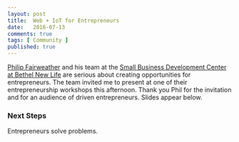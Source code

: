 ```yaml
---
layout: post
title:  Web + IoT for Entrepreneurs
date:   2016-07-13
comments: true
tags: [ Community ]
published: true
---
```


[Philip Fairweather](https://www.linkedin.com/in/philip-fairweather-67294312) and his team at the [Small Business Development Center at Bethel New Life](http://www.bethelnewlife.org/our-investments/community-economic-development/business-development/illinois-small-business-development-center/) are serious about creating opportunities for entrepreneurs. The team invited me to present at one of their entrepreneurship workshops this afternoon. Thank you Phil for the invitation and for an audience of driven entrepreneurs. Slides appear below.

<!--more-->

<center><script async class="speakerdeck-embed" data-id="5fdba914e25f4155a0e79ea2d53abc72" data-ratio="1.77777777777778" src="//speakerdeck.com/assets/embed.js"></script></center>

### Next Steps

Entrepreneurs solve problems.


